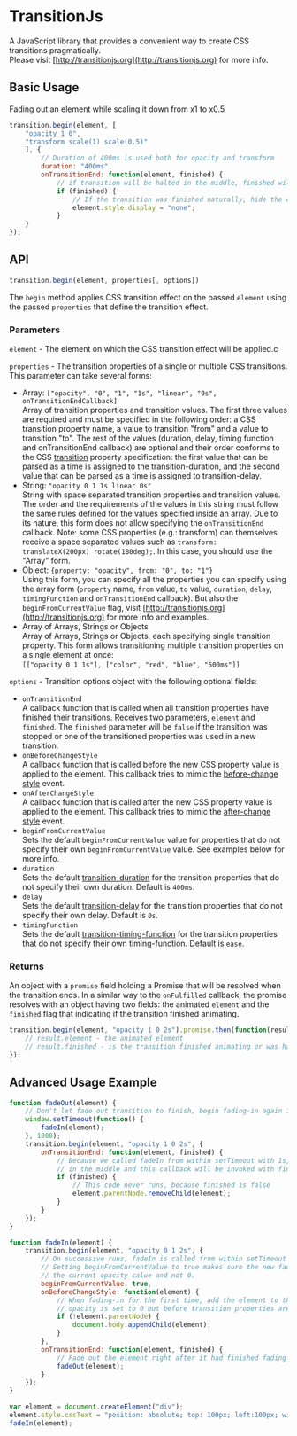 # TransitionJs
A JavaScript library that provides a convenient way to create CSS transitions pragmatically.  
Please visit [http://transitionjs.org](http://transitionjs.org) for more info.

## Basic Usage

Fading out an element while scaling it down from x1 to x0.5

```JavaScript
transition.begin(element, [
    "opacity 1 0",
    "transform scale(1) scale(0.5)"
    ], {
        // Duration of 400ms is used both for opacity and transform
        duration: "400ms",
        onTransitionEnd: function(element, finished) {
            // if transition will be halted in the middle, finished will equal to false
            if (finished) {
                // If the transition was finished naturally, hide the element.
                element.style.display = "none";
            }
    }
});
```

## API

```JavaScript
transition.begin(element, properties[, options])
```

The `begin` method applies CSS transition effect on the passed `element` using the passed `properties` that define the transition effect.

### Parameters

`element` - The element on which the CSS transition effect will be applied.c

`properties` - The transition properties of a single or multiple CSS transitions. This parameter can take several forms:

* Array: `["opacity", "0", "1", "1s", "linear", "0s", onTransitionEndCallback]`  
Array of transition properties and transition values. The first three values are required and must be specified in the following order: a CSS transition property name, a value to transition "from" and a value to transition "to". The rest of the values (duration, delay, timing function and onTransitionEnd callback) are optional and their order conforms to the CSS [transition](https://developer.mozilla.org/en-US/docs/Web/CSS/transition) property specification: the first value that can be parsed as a time is assigned to the transition-duration, and the second value that can be parsed as a time is assigned to transition-delay.
* String: `"opacity 0 1 1s linear 0s"`  
String with space separated transition properties and transition values. The order and the requirements of the values in this string must follow the same rules defined for the values specified inside an array. Due to its nature, this form does not allow specifying the `onTransitionEnd` callback.
Note: some CSS properties (e.g.: transform) can themselves receive a space separated values such as `transform: translateX(200px) rotate(180deg);`. In this case, you should use the "Array" form.
* Object: `{property: "opacity", from: "0", to: "1"}`  
Using this form, you can specify all the properties you can specify using the array form (`property` name, `from` value, `to` value, `duration`, `delay`, `timingFunction` and `onTransitionEnd` callback). But also the `beginFromCurrentValue` flag, visit [http://transitionjs.org](http://transitionjs.org) for more info and examples.
* Array of Arrays, Strings or Objects  
Array of Arrays, Strings or Objects, each specifying single transition property. This form allows transitioning multiple transition properties on a single element at once:  
`[["opacity 0 1 1s"], ["color", "red", "blue", "500ms"]]`

`options` - Transition options object with the following optional fields:

* `onTransitionEnd`  
A callback function that is called when all transition properties have finished their transitions. Receives two parameters, `element` and `finished`. The `finished` parameter will be `false` if the transition was stopped or one of the transitioned properties was used in a new transition.
* `onBeforeChangeStyle`  
A callback function that is called before the new CSS property value is applied to the element. This callback tries to mimic the [before-change style](http://www.w3.org/TR/css3-transitions/#before-change-style) event.
* `onAfterChangeStyle`  
A callback function that is called after the new CSS property value is applied to the element. This callback tries to mimic the [after-change style](http://www.w3.org/TR/css3-transitions/#after-change-style) event.
* `beginFromCurrentValue`  
Sets the default `beginFromCurrentValue` value for properties that do not specify their own `beginFromCurrentValue` value. See examples below for more info.
* `duration`  
Sets the default [transition-duration](https://developer.mozilla.org/en-US/docs/Web/CSS/transition-duration) for the transition properties that do not specify their own duration. Default is `400ms`.
* `delay`  
Sets the default [transition-delay](https://developer.mozilla.org/en-US/docs/Web/CSS/transition-delay) for the transition properties that do not specify their own delay. Default is `0s`.
* `timingFunction`  
Sets the default [transition-timing-function](https://developer.mozilla.org/en-US/docs/Web/CSS/transition-timing-function) for the transition properties that do not specify their own timing-function. Default is `ease`.

### Returns

An object with a `promise` field holding a Promise that will be resolved when the transition ends. In a similar way to the `onFulfilled` callback, the promise resolves with an object having two fields: the animated `element` and the `finished` flag that indicating if the transition finished animating.

```JavaScript
transition.begin(element, "opacity 1 0 2s").promise.then(function(result) {
    // result.element - the animated element
    // result.finished - is the transition finished animating or was halted in the middle
});
```

## Advanced Usage Example

```JavaScript
function fadeOut(element) {
    // Don't let fade out transition to finish, begin fading-in again in the middle of fade-out transition.
    window.setTimeout(function() {
        fadeIn(element);
    }, 1000);
    transition.begin(element, "opacity 1 0 2s", {
        onTransitionEnd: function(element, finished) {
            // Because we called fadeIn from within setTimeout with 1s, the fade-in transition will be halted
            // in the middle and this callback will be invoked with finished set to "false".
            if (finished) {
                // This code never runs, because finished is false
                element.parentNode.removeChild(element);
            }
        }
    });
}

function fadeIn(element) {
    transition.begin(element, "opacity 0 1 2s", {
        // On successive runs, fadeIn is called from within setTimeout function while fade-out transition is running.
        // Setting beginFromCurrentValue to true makes sure the new fade-in transition will continue the effect from
        // the current opacity calue and not 0.
        beginFromCurrentValue: true,
        onBeforeChangeStyle: function(element) {
            // When fading-in for the first time, add the element to the DOM right after the
            // opacity is set to 0 but before transition properties are applied on the element. 
            if (!element.parentNode) {
                document.body.appendChild(element);
            }
        },
        onTransitionEnd: function(element, finished) {
            // Fade out the element right after it had finished fading in.
            fadeOut(element);
        }
    });
}

var element = document.createElement("div");
element.style.cssText = "position: absolute; top: 100px; left:100px; width: 100px; height: 100px; background: #ff0000";
fadeIn(element);
```
